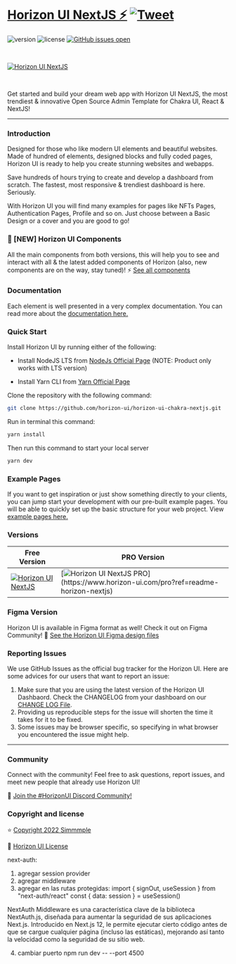 # [Horizon UI NextJS ⚡️](https://horizon-ui.com/horizon-ui-chakra-nextjs) [![Tweet](https://img.shields.io/twitter/url/http/shields.io.svg?style=social&logo=twitter)](https://twitter.com/intent/tweet?url=https://horizon-ui.com/&text=Check%20Horizon%20UI,%20the%20trendiest%20open-source%20admin%20template%20for%20Chakra%20UI%20&%20React!)

![version](https://img.shields.io/badge/version-1.0.0-blue.svg)
![license](https://img.shields.io/badge/license-MIT-blue.svg)
[![GitHub issues open](https://img.shields.io/github/issues/horizon-ui/horizon-ui-chakra-nextjs.svg?maxAge=2592000)](https://github.com/horizon-ui/horizon-ui-chakra-nextjs/issues?q=is%3Aopen+is%3Aissue)

<p>&nbsp;</p>

[<img alt="Horizon UI NextJS" src="https://i.ibb.co/mtLkcYL/horizon-ui-nextjs-free.png" /> ](https://github.com/horizon-ui/horizon-ui-chakra-nextjs)

<p>&nbsp;</p>


Get started and build your dream web app with Horizon UI NextJS, the most trendiest & innovative Open Source Admin Template for Chakra UI, React & NextJS!

---

### Introduction

Designed for those who like modern UI elements and beautiful websites. Made of
hundred of elements, designed blocks and fully coded pages, Horizon UI is ready
to help you create stunning websites and webapps.

Save hundreds of hours trying to create and develop a dashboard from scratch.
The fastest, most responsive & trendiest dashboard is here. Seriously.

With Horizon UI you will find many examples for pages like NFTs Pages,
Authentication Pages, Profile and so on. Just choose between a Basic Design or a
cover and you are good to go!

### 🎉 [NEW] Horizon UI Components
All the main components from both versions, this will help you to see and interact with all & the latest added components of Horizon (also, new components are on the way, stay tuned)! ⚡️
<a href="https://horizon-ui.com/components/?ref=readme-horizon-nextjs" target="_blank">See all components</a>


### Documentation

Each element is well presented in a very complex documentation. You can read
more about the <a href="https://horizon-ui.com/documentation/docs/introduction?ref=readme-horizon-nextjs" target="_blank">documentation
here.</a>

### Quick Start

Install Horizon UI by running either of the following:

- Install NodeJS LTS from [NodeJs Official Page](https://nodejs.org/en/?ref=horizon-documentation)
  (NOTE: Product only works with LTS version)

- Install Yarn CLI from [Yarn Official Page](https://yarnpkg.com/cli/install?ref=horizon-documentation)

Clone the repository with the following command:

```bash
git clone https://github.com/horizon-ui/horizon-ui-chakra-nextjs.git
```

Run in terminal this command:

```bash
yarn install
```

Then run this command to start your local server

```bash
yarn dev
```

### Example Pages

If you want to get inspiration or just show something directly to your clients, you can jump start your development with our pre-built example pages. You will be able to quickly set up the basic structure for your web project. View <a href="https://horizon-ui.com/horizon-ui-chakra-nextjs/?ref=readme-horizon-nextjs" target="_blank">example pages here.</a>

### Versions

| Free Version                                                                                                       | PRO Version                                                                                                               |
| ------------------------------------------------------------------------------------------------------------------ | ------------------------------------------------------------------------------------------------------------------------- |
| [![Horizon UI NextJS](https://i.ibb.co/mtLkcYL/horizon-ui-nextjs-free.png)](https://www.horizon-ui.com/?ref=readme-horizon-nextjs) | [![Horizon UI NextJS PRO](https://i.ibb.co/581cvkJ/horizon-ui-next-pro.png")](https://www.horizon-ui.com/pro?ref=readme-horizon-nextjs) |

### Figma Version

Horizon UI is available in Figma format as well! Check it out on Figma
Community! 🎨
[See the Horizon UI Figma design files](https://bit.ly/horizon-figma)

### Reporting Issues

We use GitHub Issues as the official bug tracker for the Horizon UI. Here are
some advices for our users that want to report an issue:

1. Make sure that you are using the latest version of the Horizon UI Dashbaord.
   Check the CHANGELOG from your dashboard on our
   [CHANGE LOG File](https://github.com/horizon-ui/horizon-ui-chakra-nextjs/blob/main/CHANGELOG.md?ref=readme-horizon-nextjs).
2. Providing us reproducible steps for the issue will shorten the time it takes
   for it to be fixed.
3. Some issues may be browser specific, so specifying in what browser you
   encountered the issue might help.

---

### Community

Connect with the community! Feel free to ask questions, report issues, and meet
new people that already use Horizon UI!

💬 [Join the #HorizonUI Discord Community!](https://discord.gg/f6tEKFBd4m)

### Copyright and license

⭐️ [Copyright 2022 Simmmple ](https://www.simmmple.com/?ref=readme-horizon-nextjs)

📄 [Horizon UI License](https://www.simmmple.com/licenses?ref=readme-horizon-nextjs)

next-auth:
1. agregar session provider
2. agregar middleware
3. agregar en las rutas protegidas:
   import { signOut, useSession } from "next-auth/react"
	const { data: session } = useSession()


NextAuth Middleware es una característica clave de la biblioteca NextAuth.js, diseñada para aumentar la seguridad de sus aplicaciones Next.js. Introducido en Next.js 12, le permite ejecutar cierto código antes de que se cargue cualquier página (incluso las estáticas), mejorando así tanto la velocidad como la seguridad de su sitio web.

4. cambiar puerto
npm run dev -- --port 4500